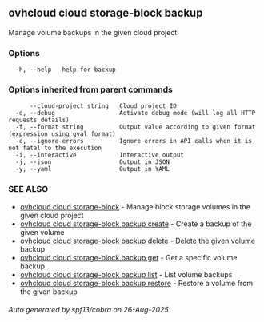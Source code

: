## ovhcloud cloud storage-block backup

Manage volume backups in the given cloud project

### Options

```
  -h, --help   help for backup
```

### Options inherited from parent commands

```
      --cloud-project string   Cloud project ID
  -d, --debug                  Activate debug mode (will log all HTTP requests details)
  -f, --format string          Output value according to given format (expression using gval format)
  -e, --ignore-errors          Ignore errors in API calls when it is not fatal to the execution
  -i, --interactive            Interactive output
  -j, --json                   Output in JSON
  -y, --yaml                   Output in YAML
```

### SEE ALSO

* [ovhcloud cloud storage-block](ovhcloud_cloud_storage-block.md)	 - Manage block storage volumes in the given cloud project
* [ovhcloud cloud storage-block backup create](ovhcloud_cloud_storage-block_backup_create.md)	 - Create a backup of the given volume
* [ovhcloud cloud storage-block backup delete](ovhcloud_cloud_storage-block_backup_delete.md)	 - Delete the given volume backup
* [ovhcloud cloud storage-block backup get](ovhcloud_cloud_storage-block_backup_get.md)	 - Get a specific volume backup
* [ovhcloud cloud storage-block backup list](ovhcloud_cloud_storage-block_backup_list.md)	 - List volume backups
* [ovhcloud cloud storage-block backup restore](ovhcloud_cloud_storage-block_backup_restore.md)	 - Restore a volume from the given backup

###### Auto generated by spf13/cobra on 26-Aug-2025
